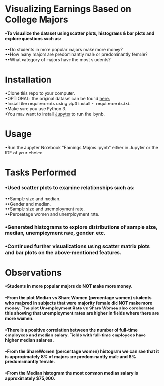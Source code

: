 # Visualizing Earnings Based on College Majors
#### •To visualize the dataset using scatter plots, histograms & bar plots and explore questions such as:
••Do students in more popular majors make more money?  
••How many majors are predominantly male or predominantly female?  
••What category of majors have the most students?

# Installation
•Clone this repo to your computer.  
•OPTIONAL: the original dataset can be found [here.](https://github.com/fivethirtyeight/data/tree/master/college-majors)  
•Install the requirements using pip3 install -r requirements.txt.  
•Make sure you use Python 3.  
•You may want to install [Jupyter](http://jupyter.org/install) to run the ipynb.

# Usage
•Run the Jupyter Notebook "Earnings.Majors.ipynb" either in Jupyter or the IDE of your choice.

# Tasks Performed
### •Used scatter plots to examine relationships such as:
••Sample size and median.  
••Gender and median.  
••Sample size and unemployment rate.  
••Percentage women and unemployment rate.
### •Generated histograms to explore distributions of sample size, median, unemployment rate, gender, etc.
### •Continued further visualizations using scatter matrix plots and bar plots on the above-mentioned features.

# Observations
#### •Students in more popular majors do NOT make more money.
#### •From the plot Median vs Share Women (percentage women) students who majored in subjects that were majority female did NOT make more money. The plot Unemployment Rate vs Share Women also coroborates this showing that unemployment rates are higher in fields where there are more women.
#### •There is a positive correlation between the number of full-time employees and median salary. Fields with full-time employees have higher median salaries.
#### •From the ShareWomen (percentage women) histogram we can see that it is approximately 8% of majors are predominantly male and 8% predomninantly female.
#### •From the Median histogram the most common median salary is approximately $75,000.
